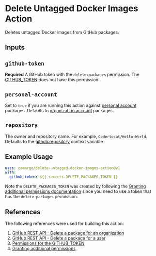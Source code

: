# Delete Untagged Docker Images Action

Deletes untagged Docker images from GitHub packages.

## Inputs

## `github-token`

**Required** A GitHub token with the `delete:packages` permission. The [GITHUB_TOKEN][github-token-permissions] does not have this permission.

## `personal-account`

Set to `true` if you are running this action against [personal account](https://docs.github.com/en/get-started/learning-about-github/types-of-github-accounts#personal-accounts) packages. Defaults to [organization account](https://docs.github.com/en/get-started/learning-about-github/types-of-github-accounts#organization-accounts) packages.

## `repository`

The owner and repository name. For example, `Codertocat/Hello-World`. Defaults to the [github.repository][github-context] context variable.

## Example Usage

```yaml
uses: camargo/delete-untagged-docker-images-action@v1
with:
  github-token: ${{ secrets.DELETE_PACKAGES_TOKEN }}
```

Note the `DELETE_PACKAGES_TOKEN` was created by following the [Granting additional permissions documentation][github-granting-additional-permissions] since you need to use a token that has the `delete:packages` permission.

## References

The following references were used for building this action:

1. [GitHub REST API - Delete a package for an organization](https://docs.github.com/en/rest/reference/packages#delete-a-package-for-an-organization)
1. [GitHub REST API - Delete a package for a user](https://docs.github.com/en/rest/reference/packages#delete-a-package-for-a-user)
1. [Permissions for the GITHUB_TOKEN][github-token-permissions]
1. [Granting additional permissions][github-granting-additional-permissions]

[github-context]: https://docs.github.com/en/actions/learn-github-actions/contexts#github-context
[github-granting-additional-permissions]: https://docs.github.com/en/actions/security-guides/automatic-token-authentication#granting-additional-permissions
[github-token-permissions]: https://docs.github.com/en/actions/security-guides/automatic-token-authentication#permissions-for-the-github_token
